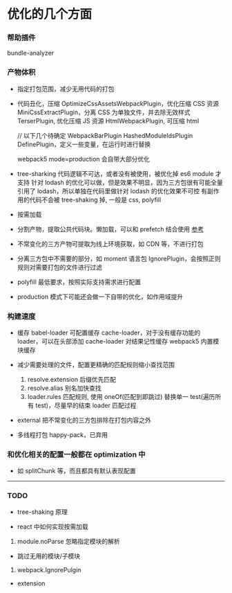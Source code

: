 # 优化的几个方面

### 帮助插件

bundle-analyzer

### 产物体积

- 指定打包范围，减少无用代码的打包

- 代码丑化，压缩
  OptimizeCssAssetsWebpackPlugin，优化压缩 CSS 资源
  MiniCssExtractPlugin，分离 CSS 为单独文件，并去除无效样式
  TerserPlugin, 优化压缩 JS 资源
  HtmlWebpackPlugin, 可压缩 html

  // 以下几个待确定
  WebpackBarPlugin
  HashedModuleIdsPlugin
  DefinePlugin，定义一些变量，在运行时进行替换

  webpack5 mode=production 会自带大部分优化

- tree-sharking
  代码逻辑不可达，或者没有被使用，被优化掉
  es6 module 才支持
  针对 lodash 的优化可以做，但是效果不明显，因为三方包很有可能全量引用了 lodash，所以单独在代码里做针对 lodash 的优化效果不可控
  有副作用的代码不会被 tree-shaking 掉, 一般是 css, polyfill

- 按需加载

- 分割产物，提取公共代码块。懒加载，可以和 prefetch 结合使用 [参考](http://www.javascriptpeixun.cn/course/3197/task/213264/show#)

- 不常变化的三方产物可提取为线上环境获取，如 CDN 等，不进行打包

- 分离三方包中不需要的部分，如 moment 语言包
  IgnorePlugin，会按照正则规则对需要打包的文件进行过滤

- polyfill 最低要求，按照实际支持需求进行配置

- production 模式下可能还会做一下自带的优化，如作用域提升

### 构建速度

- 缓存
  babel-loader 可配置缓存
  cache-loader，对于没有缓存功能的 loader，可以在头部添加 cache-loader 对结果记性缓存
  webpack5 内置模块缓存

- 减少需要处理的文件，配置更精确的匹配规则缩小查找范围

  1. resolve.extension 后缀优先匹配
  2. resolve.alias 别名加快查找
  3. loader.rules 匹配规则, 使用 oneOf(匹配到即跳过) 替换单一 test(遍历所有 test)，尽量早的结束 loader 匹配过程
     <!-- 3. resolve.moduels 查找模块时，优先从哪个路径开始 -->
     <!-- 4. resolve.mainFields(优先级更高), resolve.mainFiles 优先查找入口文件 -->

- external 把不常变化的三方包排除在打包内容之外

- 多线程打包
  happy-pack，已弃用

### 和优化相关的配置一般都在 optimization 中

- 如 splitChunk 等，而且都具有默认表现配置

---

### TODO

- tree-shaking 原理

- react 中如何实现按需加载

1. module.noParse 忽略指定模块的解析

- 跳过无用的模块/子模块

1. webpack.IgnorePulgin

- extension
